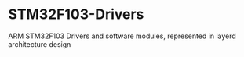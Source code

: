 # STM32F103-Drivers

ARM STM32F103 Drivers and software modules, represented in layerd architecture design

